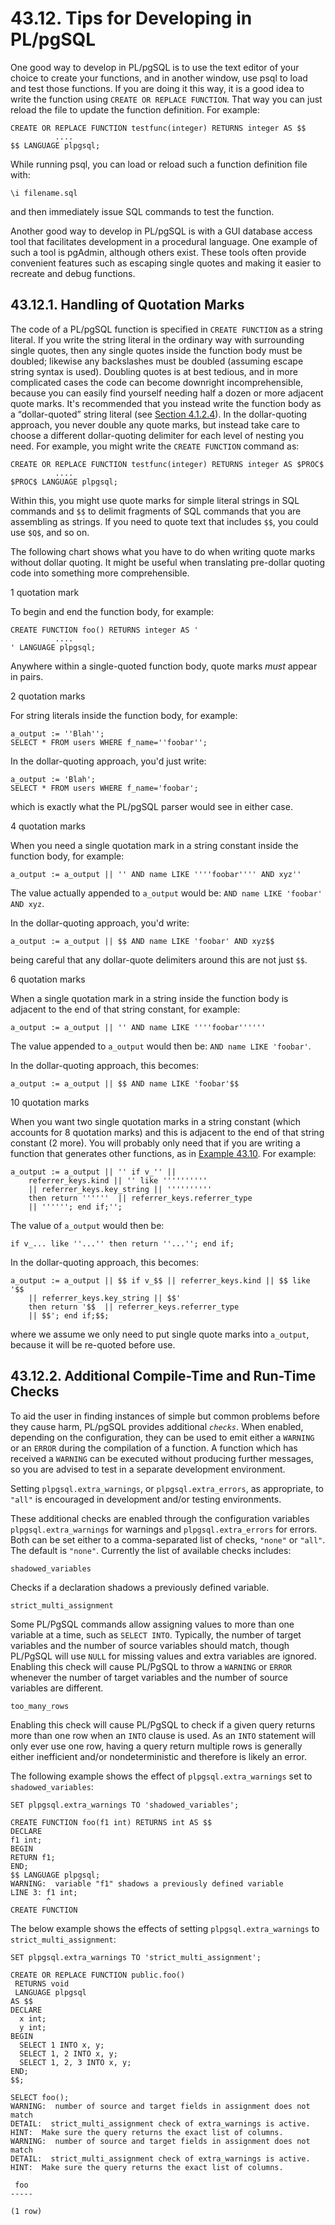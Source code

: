 # 43.12. Tips for Developing in PL/pgSQL

One good way to develop in PL/pgSQL is to use the text editor of your choice to create your functions, and in another window, use psql to load and test those functions. If you are doing it this way, it is a good idea to write the function using `CREATE OR REPLACE FUNCTION`. That way you can just reload the file to update the function definition. For example:

```
CREATE OR REPLACE FUNCTION testfunc(integer) RETURNS integer AS $$
          ....
$$ LANGUAGE plpgsql;
```

While running psql, you can load or reload such a function definition file with:

```
\i filename.sql
```

and then immediately issue SQL commands to test the function.

Another good way to develop in PL/pgSQL is with a GUI database access tool that facilitates development in a procedural language. One example of such a tool is pgAdmin, although others exist. These tools often provide convenient features such as escaping single quotes and making it easier to recreate and debug functions.

## 43.12.1. Handling of Quotation Marks

The code of a PL/pgSQL function is specified in `CREATE FUNCTION` as a string literal. If you write the string literal in the ordinary way with surrounding single quotes, then any single quotes inside the function body must be doubled; likewise any backslashes must be doubled (assuming escape string syntax is used). Doubling quotes is at best tedious, and in more complicated cases the code can become downright incomprehensible, because you can easily find yourself needing half a dozen or more adjacent quote marks. It's recommended that you instead write the function body as a “dollar-quoted” string literal (see [Section 4.1.2.4](https://www.postgresql.org/docs/current/sql-syntax-lexical.html#SQL-SYNTAX-DOLLAR-QUOTING)). In the dollar-quoting approach, you never double any quote marks, but instead take care to choose a different dollar-quoting delimiter for each level of nesting you need. For example, you might write the `CREATE FUNCTION` command as:

```
CREATE OR REPLACE FUNCTION testfunc(integer) RETURNS integer AS $PROC$
          ....
$PROC$ LANGUAGE plpgsql;
```

Within this, you might use quote marks for simple literal strings in SQL commands and `$$` to delimit fragments of SQL commands that you are assembling as strings. If you need to quote text that includes `$$`, you could use `$Q$`, and so on.

The following chart shows what you have to do when writing quote marks without dollar quoting. It might be useful when translating pre-dollar quoting code into something more comprehensible.

1 quotation mark

To begin and end the function body, for example:

```
CREATE FUNCTION foo() RETURNS integer AS '
          ....
' LANGUAGE plpgsql;
```

Anywhere within a single-quoted function body, quote marks _must_ appear in pairs.

2 quotation marks

For string literals inside the function body, for example:

```
a_output := ''Blah'';
SELECT * FROM users WHERE f_name=''foobar'';
```

In the dollar-quoting approach, you'd just write:

```
a_output := 'Blah';
SELECT * FROM users WHERE f_name='foobar';
```

which is exactly what the PL/pgSQL parser would see in either case.

4 quotation marks

When you need a single quotation mark in a string constant inside the function body, for example:

```
a_output := a_output || '' AND name LIKE ''''foobar'''' AND xyz''
```

The value actually appended to `a_output` would be: `AND name LIKE 'foobar' AND xyz`.

In the dollar-quoting approach, you'd write:

```
a_output := a_output || $$ AND name LIKE 'foobar' AND xyz$$
```

being careful that any dollar-quote delimiters around this are not just `$$`.

6 quotation marks

When a single quotation mark in a string inside the function body is adjacent to the end of that string constant, for example:

```
a_output := a_output || '' AND name LIKE ''''foobar''''''
```

The value appended to `a_output` would then be: `AND name LIKE 'foobar'`.

In the dollar-quoting approach, this becomes:

```
a_output := a_output || $$ AND name LIKE 'foobar'$$
```

10 quotation marks

When you want two single quotation marks in a string constant (which accounts for 8 quotation marks) and this is adjacent to the end of that string constant (2 more). You will probably only need that if you are writing a function that generates other functions, as in [Example 43.10](https://www.postgresql.org/docs/current/plpgsql-porting.html#PLPGSQL-PORTING-EX2). For example:

```
a_output := a_output || '' if v_'' ||
    referrer_keys.kind || '' like ''''''''''
    || referrer_keys.key_string || ''''''''''
    then return ''''''  || referrer_keys.referrer_type
    || ''''''; end if;'';
```

The value of `a_output` would then be:

```
if v_... like ''...'' then return ''...''; end if;
```

In the dollar-quoting approach, this becomes:

```
a_output := a_output || $$ if v_$$ || referrer_keys.kind || $$ like '$$
    || referrer_keys.key_string || $$'
    then return '$$  || referrer_keys.referrer_type
    || $$'; end if;$$;
```

where we assume we only need to put single quote marks into `a_output`, because it will be re-quoted before use.

## 43.12.2. Additional Compile-Time and Run-Time Checks

To aid the user in finding instances of simple but common problems before they cause harm, PL/pgSQL provides additional _`checks`_. When enabled, depending on the configuration, they can be used to emit either a `WARNING` or an `ERROR` during the compilation of a function. A function which has received a `WARNING` can be executed without producing further messages, so you are advised to test in a separate development environment.

Setting `plpgsql.extra_warnings`, or `plpgsql.extra_errors`, as appropriate, to `"all"` is encouraged in development and/or testing environments.

These additional checks are enabled through the configuration variables `plpgsql.extra_warnings` for warnings and `plpgsql.extra_errors` for errors. Both can be set either to a comma-separated list of checks, `"none"` or `"all"`. The default is `"none"`. Currently the list of available checks includes:

`shadowed_variables`

Checks if a declaration shadows a previously defined variable.

`strict_multi_assignment`

Some PL/PgSQL commands allow assigning values to more than one variable at a time, such as `SELECT INTO`. Typically, the number of target variables and the number of source variables should match, though PL/PgSQL will use `NULL` for missing values and extra variables are ignored. Enabling this check will cause PL/PgSQL to throw a `WARNING` or `ERROR` whenever the number of target variables and the number of source variables are different.

`too_many_rows`

Enabling this check will cause PL/PgSQL to check if a given query returns more than one row when an `INTO` clause is used. As an `INTO` statement will only ever use one row, having a query return multiple rows is generally either inefficient and/or nondeterministic and therefore is likely an error.

The following example shows the effect of `plpgsql.extra_warnings` set to `shadowed_variables`:

```
SET plpgsql.extra_warnings TO 'shadowed_variables';

CREATE FUNCTION foo(f1 int) RETURNS int AS $$
DECLARE
f1 int;
BEGIN
RETURN f1;
END;
$$ LANGUAGE plpgsql;
WARNING:  variable "f1" shadows a previously defined variable
LINE 3: f1 int;
        ^
CREATE FUNCTION
```

The below example shows the effects of setting `plpgsql.extra_warnings` to `strict_multi_assignment`:

```
SET plpgsql.extra_warnings TO 'strict_multi_assignment';

CREATE OR REPLACE FUNCTION public.foo()
 RETURNS void
 LANGUAGE plpgsql
AS $$
DECLARE
  x int;
  y int;
BEGIN
  SELECT 1 INTO x, y;
  SELECT 1, 2 INTO x, y;
  SELECT 1, 2, 3 INTO x, y;
END;
$$;

SELECT foo();
WARNING:  number of source and target fields in assignment does not match
DETAIL:  strict_multi_assignment check of extra_warnings is active.
HINT:  Make sure the query returns the exact list of columns.
WARNING:  number of source and target fields in assignment does not match
DETAIL:  strict_multi_assignment check of extra_warnings is active.
HINT:  Make sure the query returns the exact list of columns.

 foo
-----

(1 row)
```
